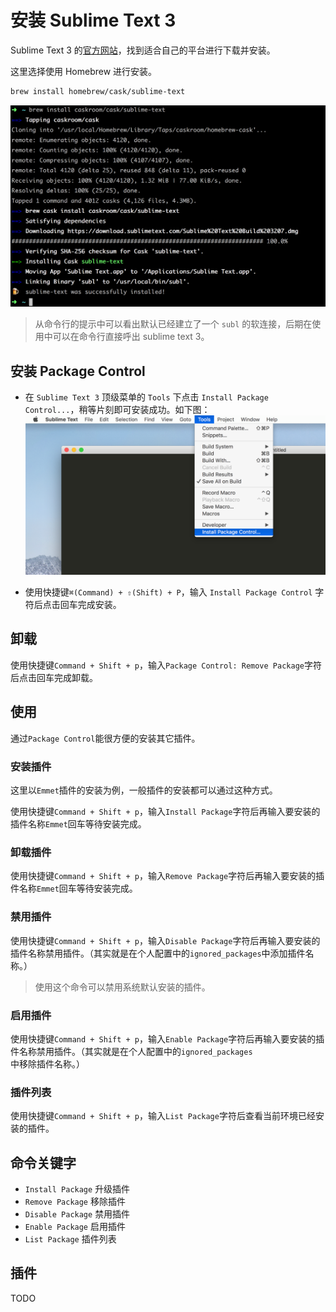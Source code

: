 # 安装 Sublime Text 3

Sublime Text 3 的[官方网站](https://www.sublimetext.com/)，找到适合自己的平台进行下载并安装。

这里选择使用 Homebrew 进行安装。

```bash
brew install homebrew/cask/sublime-text
```

![](images/sublime-text-3/using-homebrew-installation.png)

> 从命令行的提示中可以看出默认已经建立了一个 `subl` 的软连接，后期在使用中可以在命令行直接呼出 sublime text 3。

## 安装 Package Control

- 在 `Sublime Text 3` 顶级菜单的 `Tools` 下点击 `Install Package Control...`，稍等片刻即可安装成功。如下图：
  ![](images/sublime-text-3/install-package-control.png)

- 使用快捷键`⌘(Command) + ⇧(Shift) + P`，输入 `Install Package Control` 字符后点击回车完成安装。

## 卸载

使用快捷键`Command + Shift + p`，输入`Package Control: Remove Package`字符后点击回车完成卸载。

## 使用

通过`Package Control`能很方便的安装其它插件。

### 安装插件

这里以`Emmet`插件的安装为例，一般插件的安装都可以通过这种方式。

使用快捷键`Command + Shift + p`，输入`Install Package`字符后再输入要安装的插件名称`Emmet`回车等待安装完成。

### 卸载插件

使用快捷键`Command + Shift + p`，输入`Remove Package`字符后再输入要安装的插件名称`Emmet`回车等待安装完成。

### 禁用插件

使用快捷键`Command + Shift + p`，输入`Disable Package`字符后再输入要安装的插件名称禁用插件。（其实就是在个人配置中的`ignored_packages`中添加插件名称。）

> 使用这个命令可以禁用系统默认安装的插件。

### 启用插件

使用快捷键`Command + Shift + p`，输入`Enable Package`字符后再输入要安装的插件名称禁用插件。（其实就是在个人配置中的`ignored_packages`中移除插件名称。）

### 插件列表

使用快捷键`Command + Shift + p`，输入`List Package`字符后查看当前环境已经安装的插件。

## 命令关键字

- `Install Package` 升级插件
- `Remove Package` 移除插件
- `Disable Package` 禁用插件
- `Enable Package` 启用插件
- `List Package` 插件列表

## 插件

TODO

